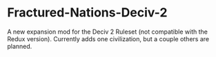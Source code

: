 # Fractured-Nations-Deciv-2
A new expansion mod for the Deciv 2 Ruleset (not compatible with the Redux version). Currently adds one civilization, but a couple others are planned.
